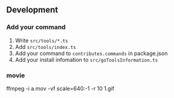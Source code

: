 ## Development

### Add your command

1. Write `src/tools/*.ts`
2. Add `src/tools/index.ts`
3. Add your command to `contributes.commands` in package.json
4. Add your install infomation to `src/goToolsInformation.ts`

### movie
ffmpeg -i a.mov -vf scale=640:-1 -r 10 1.gif